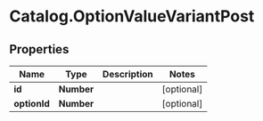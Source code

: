 # Catalog.OptionValueVariantPost

## Properties
Name | Type | Description | Notes
------------ | ------------- | ------------- | -------------
**id** | **Number** |  | [optional] 
**optionId** | **Number** |  | [optional] 
